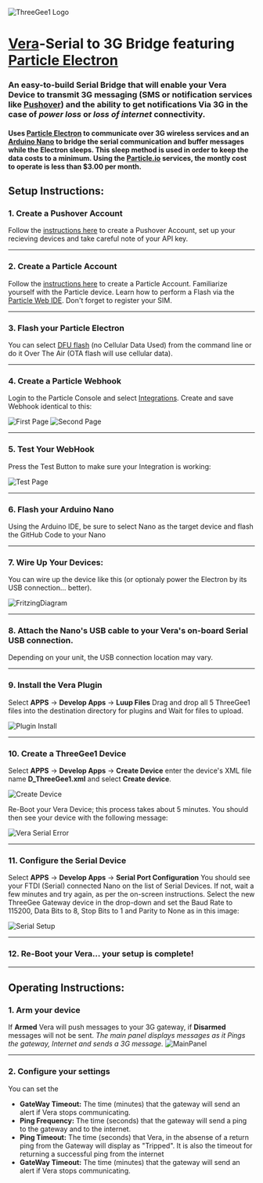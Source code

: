 ![ThreeGee1 Logo](http://konektedplay.com/threegee/assets/threegee-default.png)
# [Vera](http://getvera.com "getvera.com")-Serial to 3G Bridge featuring [Particle Electron](https://store.particle.io/?utm_source=ADWORDS&utm_medium=CPC&utm_campaign=Branded&ads_cmpid=678296808&ads_adid=34991192352&ads_matchtype=b&ads_network=g&ads_creative=191119814318&utm_term=particle%20electron&ads_targetid=kwd-261025688856&utm_source=adwords&utm_medium=ppc&ttv=2&gclid=CjwKCAjw3f3NBRBPEiwAiiHxGBDCyxr_WXZ1caIwNNZXcDzRbsz9a3IZqZVRQ_vidghuTnk1t04eQhoCBKwQAvD_BwE "particle.io")

### An easy-to-build Serial Bridge that will enable your Vera Device to transmit 3G messaging (SMS or notification services like [Pushover](https://pushover.net "pushover.net")) and the ability to get notifications Via 3G in the case of *power loss* or *loss of internet* connectivity.

#### Uses [Particle Electron](https://store.particle.io/?utm_source=ADWORDS&utm_medium=CPC&utm_campaign=Branded&ads_cmpid=678296808&ads_adid=34991192352&ads_matchtype=b&ads_network=g&ads_creative=191119814318&utm_term=particle%20electron&ads_targetid=kwd-261025688856&utm_source=adwords&utm_medium=ppc&ttv=2&gclid=CjwKCAjw3f3NBRBPEiwAiiHxGBDCyxr_WXZ1caIwNNZXcDzRbsz9a3IZqZVRQ_vidghuTnk1t04eQhoCBKwQAvD_BwE "particle.io") to communicate over 3G wireless services and an [Arduino Nano](https://store.arduino.cc/usa/arduino-nano "arduino.cc") to bridge the serial communication and buffer messages while the Electron sleeps.  This sleep method is used in order to keep the data costs to a minimum.  Using the [Particle.io](https://www.particle.io "particle.io") services, the montly cost to operate is less than $3.00 per month.

## Setup Instructions:
### 1. Create a Pushover Account
Follow the [instructions here](https://pushover.net/signup) to create a Pushover Account, set up your recieving devices and take careful note of your API key.
***
### 2. Create a Particle Account
Follow the [instructions here](https://login.particle.io/signup?redirect=https%3A//www.particle.io/) to create a Particle Account. Familiarize yourself with the Particle device.  Learn how to perform a Flash via the [Particle Web IDE](https://build.particle.io).  Don't forget to register your SIM.
***
### 3. Flash your Particle Electron
You can select [DFU flash](https://docs.particle.io/faq/particle-tools/installing-dfu-util/electron/) (no Cellular Data Used) from the command line or do it Over The Air (OTA flash will use cellular data).
***
### 4. Create a Particle Webhook
Login to the Particle Console and select [Integrations](https://console.particle.io/integrations).  Create and save Webhook identical to this:

![First Page](https://github.com/BulldogLowell/VeraSerial3gBridge/blob/master/images/WebHook1.png)
![Second Page](https://github.com/BulldogLowell/VeraSerial3gBridge/blob/master/images/WebHook2.png)
***
### 5. Test Your WebHook
Press the Test Button to make sure your Integration is working:

![Test Page](https://github.com/BulldogLowell/VeraSerial3gBridge/blob/master/images/WebHookTest.png)
***
### 6. Flash your Arduino Nano
Using the Arduino IDE, be sure to select Nano as the target device and flash the GitHub Code to your Nano
***
### 7. Wire Up Your Devices:
You can wire up the device like this (or optionaly power the Electron by its USB connection... better).

![FritzingDiagram](https://github.com/BulldogLowell/VeraSerial3gBridge/blob/master/images/FritzingDiagram.png)
***
### 8. Attach the Nano's USB cable to your Vera's on-board Serial USB connection.
Depending on your unit, the USB connection location may vary.
***
### 9. Install the Vera Plugin
Select **APPS** -> **Develop Apps** -> **Luup Files**
Drag and drop all 5 ThreeGee1 files into the destination directory for plugins and Wait for files to upload.

![Plugin Install](https://github.com/BulldogLowell/VeraSerial3gBridge/blob/master/images/LuupFiles.png)
***
### 10. Create a ThreeGee1 Device
Select **APPS** -> **Develop Apps** -> **Create Device** enter the device's XML file name **D_ThreeGee1.xml** and select **Create device**.

![Create Device](https://github.com/BulldogLowell/VeraSerial3gBridge/blob/master/images/CreateDevice.png)

Re-Boot your Vera Device; this process takes about 5 minutes.  You should then see your device with the following message:

![Vera Serial Error](https://github.com/BulldogLowell/VeraSerial3gBridge/blob/master/images/DeviceSerialError.png)
***
### 11. Configure the Serial Device
Select **APPS** -> **Develop Apps** -> **Serial Port Configuration**
You should see your FTDI (Serial) connected Nano on the list of Serial Devices.  If not, wait a few minutes and try again, as per the on-screen instructions.
Select the new ThreeGee Gateway device in the drop-down and set the Baud Rate to 115200, Data Bits to 8, Stop Bits to 1 and Parity to None as in this image:

![Serial Setup](https://github.com/BulldogLowell/VeraSerial3gBridge/blob/master/images/SerialSetup.png)
***
### 12. Re-Boot your Vera... your setup is complete!
***
## Operating Instructions:
### 1. Arm your device
If **Armed** Vera will push messages to your 3G gateway, if **Disarmed** messages will not be sent.
*The main panel displays messages as it Pings the gateway, Internet and sends a 3G message.*
![MainPanel](https://github.com/BulldogLowell/VeraSerial3gBridge/blob/master/images/VeraMainPanel.png)
***
### 2. Configure your settings
You can set the 
  * **GateWay Timeout:** The time (minutes) that the gateway will send an alert if Vera stops communicating.
  * **Ping Frequency:** The time (seconds) that the gateway will send a ping to the gateway and to the internet.
  * **Ping Timeout:** The time (seconds) that Vera, in the absense of a return ping from the Gateway will display as "Tripped".  It is also the timeout for returning a successful ping from the internet
  * **GateWay Timeout:** The time (minutes) that the gateway will send an alert if Vera stops communicating.


